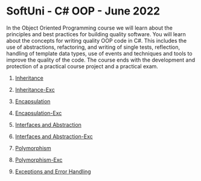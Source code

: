 # SoftUni - C# OOP - June 2022


In the Object Oriented Programming course we will learn about the principles and best practices for building quality software. You will learn about the concepts for writing quality OOP code in C#. This includes the use of abstractions, refactoring, and writing of single tests, reflection, handling of template data types, use of events and techniques and tools to improve the quality of the code. The course ends with the development and protection of a practical course project and a practical exam.


1. [Inheritance](https://github.com/krasi11/C-Sharp-OOP/tree/main/Inheritance)

2. [Inheritance-Exc](https://github.com/krasi11/C-Sharp-OOP/tree/main/Inheritance-Exercice)

3. [Encapsulation](https://github.com/krasi11/C-Sharp-OOP/tree/main/Encapsulation)

4. [Encapsulation-Exc](https://github.com/krasi11/C-Sharp-OOP/tree/main/Encapsulation-Excercise)

5. [Interfaces and Abstraction]()

6. [Interfaces and Abstraction-Exc]()

7. [Polymorphism]()

8. [Polymorphism-Exc]()

9. [Exceptions and Error Handling](https://github.com/krasi11/C-Sharp-OOP/tree/main/Exceptions%20and%20Error%20Handling)

